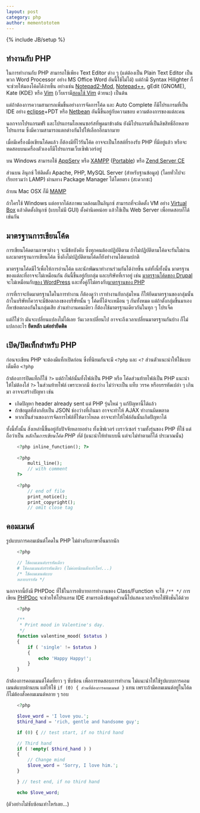 ```yaml
---
layout: post
category: php
author: mementototem
---
```

{% include JB/setup %}

## ทำงานกับ PHP

ในการทำงานกับ PHP สามารถใช้เพียง Text Editor ต่าง ๆ (แต่ต้องเป็น Plain Text Editor เป็นพวก Word Processor อย่าง MS Office Word อันนี้ใช้ไม่ได้) แต่ถ้ามี Syntax Hilighter ก็จะช่วยให้มองโค้ดได้ง่ายขึ้น อย่างเช่น [Notepad2-Mod](http://portableapps.com/apps/development/notepad2-mod_portable), [Notepad++](http://notepad-plus-plus.org/), gEdit (GNOME), Kate (KDE) หรือ [Vim](http://www.vim.org/) (เว็บเรามี[สอนใช้ Vim](/vi) ด้วยนะ) เป็นต้น

แต่ถ้าต้องการความสามารถเพิ่มขึ้นอย่างการจัดการโค้ด และ Auto Complete ก็มีโปรแกรมที่เป็น IDE อย่าง [eclipse](http://www.eclipse.org/)+PDT หรือ [Netbean](http://netbeans.org/features/php/index.html) อันนี้ขึ้นอยู่กับความชอบ ความต้องการของแต่ละคน 

นอกจากโปรแกรมฟรี และโปรแกรมโอเพนซอร์สที่พูดมาข้างต้น ยังมีโปรแกรมที่เป็นลิขสิทธิ์อีกหลายโปรแกรม ซึ่งมีความสามารถแตกต่างกันไปให้เลือกอีกมากมาย 

เมื่อมีเครื่องมือเขียนโค้ดแล้ว ก็ต้องมีที่ไว้รันโค้ด อาจจะเป็นโฮสต์ที่รองรับ PHP ที่มีอยู่แล้ว หรือจะทดสอบบนเครื่องตัวเองก็มีโปรแกรมเว็บเซิฟเวอร์อยู่ 

บน Windows สามารถใช้ [AppServ](http://www.appservnetwork.com/) หรือ [XAMPP](http://www.apachefriends.org/en/xampp.html) ([Portable](http://portableapps.com/apps/development/xampp)) หรือ [Zend Server CE](http://www.zend.com/en/products/server-ce/)

ส่วนบน ลินุกซ์ ให้ติดตั้ง Apache, PHP, MySQL Server (สำหรับฐานข้อมูล) (โดยทั่วไปจะเรียกรวมว่า LAMP) ผ่านทาง Package Manager ได้โดยตรง (สะดวกซะ)

ถ้าบน Mac OSX ก็มี [MAMP](http://www.mamp.info/en/index.html)

ถ้าใครใช้ Windows แต่อยากได้สภาพแวดล้อมเป็นลินุกซ์ สามารถที่จะติดตั้ง VM อย่าง [Virtual Box](https://www.virtualbox.org/) แล้วติดตั้งลินุกซ์ (แบบไม่มี GUI) ตั้งค่านิดหน่อย แล้วใช้เป็น Web Server เพื่อทดสอบก็ได้เช่นกัน

## มาตรฐานการเขียนโค้ด

การเขียนโค้ดตามภาษาต่าง ๆ จะมีข้อบังคับ ซึ่งทุกคนต้องปฏิบัติตาม ถ้าไม่ปฏิบัติตามโค้ดจะรันไม่ผ่าน และมาตรฐานการเขียนโค้ด ซึ่งถึงไม่ปฏิบัติตามโค้ดก็ยังทำงานได้ตามปกติ 

มาตรฐานโค้ดมีไว้เพื่อให้การอ่านโค้ด และนักพัฒนาทำงานร่วมกันได้ง่ายขึ้น แต่ทั้งนี้ทั้งนั้น มาตรฐานของแต่ละที่อาจจะไม่เหมือนกัน อันนี้ขึ้นอยู่กับกลุ่ม และบริษัทที่เราอยู่ เช่น [มาตรฐานโค้ดของ Drupal](http://drupal.org/coding-standards) จะไม่เหมือนกับ[ของ WordPress](http://codex.wordpress.org/WordPress_Coding_Standards) และทั้งคู่ก็ไม่ตรงกับ[มาตรฐานของ PHP](http://www.dagbladet.no/development/phpcodingstandard/)

การที่เราจะยึดมาตรฐานใดในการทำงาน ก็ต้องดูว่า เราทำงานกับกลุ่มไหน ก็ให้ยึดมาตรฐานของกลุ่มนั้น ถ้าในบริษัทก็ควรจะมีข้อตกลงของบริษัทนั้น ๆ โค้ดที่ได้จะเหมือน ๆ กันทั้งหมด แต่ถ้าตั้งกลุ่มขึ้นมาเอง ก็หาข้อตกลงกันในกลุ่มเสีย ส่วนทำงานคนเดียว ก็ต้องใช้มาตรฐานเดียวกันในทุก ๆ โปรเจ็ค 

แต่ก็ใช่ว่า มันจะเปลี่ยนแปลงไม่ได้เลย วันเวลาเปลี่ยนไป อาจจะถึงเวลาเปลี่ยนมาตรฐานกันบ้าง ก็ไม่แปลกอะไร **ยึดหลัก แต่อย่ายึดติด** 

## เปิด/ปิดเท็กสำหรับ PHP

ก่อนจะเขียน PHP จะต้องมีแท็กเปิดก่อน ซึ่งที่นิยมกันจะมี `<?php` และ `<?` ส่วนตัวแนะนำให้ใช้แบบเต็มคือ `<?php`

ถ้าต้องการปิดแท็กก็ใช้ `?>` แต่ถ้าไฟล์นั้นทั้งไฟล์เป็น PHP หรือ โค้ดส่วนท้ายไฟล์เป็น PHP แนะนำให้ไม่ต้องใส่ `?>` ในส่วนท้ายไฟล์ เพราะหากมี ช่องว่าง ไม่ว่าจะเป็น แท็บ วรรค หรือบรรทัดเปล่า ๆ เกินมา อาจจะสร้างปัญหา เช่น

- เกิดปัญหา header already sent แต่ PHP รุ่นใหม่ ๆ แก้ปัญหานี้ได้แล้ว
- ถ้าข้อมูลที่ส่งกลับเป็น JSON ช่องว่างที่เกินมา อาจจะทำให้ AJAX ทำงานผิดพลาด
- หากเป็นส่วนของการจัดการไฟล์ที่ให้ดาวโหลด อาจจะทำให้ไฟล์อันนั้นเกิดปัญหาได้

ทั้งนี้ทั้งนั้น สิ่งเหล่านี้ขึ้นอยู่กับปัจจัยหลายอย่าง ทั้งเซิฟเวอร์ เบราว์เซอร์ รวมทั้งรุ่นของ PHP ที่ใช้ แต่ถือว่าเป็น *หลักในการเขียนโค้ด PHP ที่ดี* (แนะนำให้ทำแบบนี้ แต่จะไม่ทำตามก็ได้ ประมาณนั้น)

```php
    <?php inline_function(); ?>
    
    <?php
        multi_line();
        // with comment
    ?>
    
    <?php
        // end of file
        print_notice();
        print_copyright();
        // omit close tag      
```

## คอมเมนต์

รูปแบบการคอมเม้นต์โคดใน PHP ไม่ต่างกับภาษาอื่นมากนัก

```php
    <?php

    // ใช้คอมเมนต์บรรทัดเดียว
    # ใช้คอมเมนต์บรรทัดเดียว (ไม่ค่อยนิยมสักเท่าไหร่...)
    /* ใช้คอมเมนต์แบบ
    หลายบรรทัด */
```

นอกจากนี้ยังมี PHPDoc ที่ใช้ในการอธิบายการทำงานของ Class/Function จะใช้ `/** */` การเขียน [PHPDoc](http://www.phpdoc.org/) จะช่วยให้โปรแกรม IDE สามารถดึงข้อมูลส่วนนี้ไปแสดงเวลาเรียกใช้ฟังชั่นได้ด้วย

```php
    <?php

    /**
     * Print mood in Valentine's day.
     */
    function valentine_mood( $status )
    {
        if ( 'single' != $status )
        {
            echo 'Happy Happy!';
        }
    }
```

ถ้าต้องการคอมเมนต์โค้ดที่ยาว ๆ ซับซ้อน เพื่อการทดสอบการทำงาน ไม่แนะนำให้ใช้รูปแบบการคอมเมนต์แบบด้านบน แต่ให้ใช้ `if (0) { ส่วนที่ต้องการคอมเมนต์ }` แทน เพราะถ้ามีคอมเมนต์อยู่ในโค้ดก็ไม่ต้องสั่งคอมเมนต์หลาย ๆ รอบ

```php
    <?php

    $love_word = 'I love you.';
    $third_hand = 'rich, gentle and handsome guy';

    if (0) { // test start, if no third hand

    // Third hand
    if ( !empty( $third_hand ) )
    {
        // Change mind
        $love_word = 'Sorry, I love him.';
    }

    } // test end, if no third hand

    echo $love_word;
```

(ตัวอย่างไม่ซับซ้อนเท่าไหร่เลย...)
